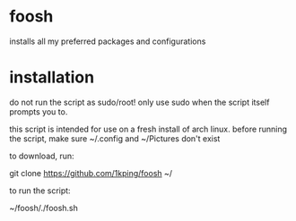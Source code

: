 # foosh
installs all my preferred packages and configurations

# installation
do not run the script as sudo/root! only use sudo when the script itself prompts you to.

this script is intended for use on a fresh install of arch linux. before running the script, make sure ~/.config and ~/Pictures don't exist

to download, run:

git clone https://github.com/1kping/foosh ~/

to run the script:

~/foosh/./foosh.sh
